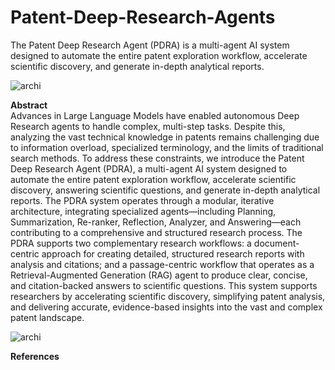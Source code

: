 # Patent-Deep-Research-Agents
The Patent Deep Research Agent (PDRA) is a multi-agent AI system designed to automate the entire patent exploration workflow, accelerate scientific discovery, and generate in-depth analytical reports.

![archi]([https://github.com/sofean-mso/Patent-Deep-Research-Agents/PDRA_archi.png](https://github.com/sofean-mso/Patent-Deep-Research-Agents/blob/main/PDRA_archi.png))


**Abstract**  
Advances in Large Language Models have enabled autonomous Deep Research agents to handle complex, multi-step tasks. Despite this, analyzing the vast technical knowledge in patents remains challenging due to information overload, specialized terminology, and the limits of traditional search methods. To address these constraints, we introduce the Patent Deep Research Agent (PDRA), a multi-agent AI system designed to automate the entire patent exploration workflow, accelerate scientific discovery, answering scientific questions, and generate in-depth analytical reports. The PDRA system operates through a modular, iterative architecture, integrating specialized agents—including Planning, Summarization, Re-ranker, Reflection, Analyzer, and Answering—each contributing to a comprehensive and structured research process. The PDRA supports two complementary research workflows: a document-centric approach for creating detailed, structured research reports with analysis and citations; and a passage-centric workflow that operates as a Retrieval-Augmented Generation (RAG) agent to produce clear, concise, and citation-backed answers to scientific questions. This system supports researchers by accelerating scientific discovery, simplifying patent analysis, and delivering accurate, evidence-based insights into the vast and complex patent landscape.



![archi](https://github.com/sofean-mso/Patent-Deep-Research-Agents/UI.ping)



**References**  
